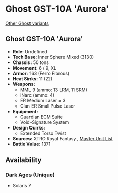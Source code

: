 # Ghost GST-10A 'Aurora' 

[Other Ghost variants](../ghost.md) 

## Ghost GST-10A 'Aurora' 

- **Role:** Undefined 
- **Tech Base:** Inner Sphere Mixed (3130) 
- **Chassis:** 50 tons 
- **Movement:** 6 / 9, XL 
- **Armor:** 163 (Ferro Fibrous) 
- **Heat Sinks:** 11 (22) 
- **Weapons:** 
  - MML 9 (ammo: 13 LRM, 11 SRM) 
  - iNarc (ammo: 4) 
  - ER Medium Laser × 3 
  - Clan ER Small Pulse Laser 
- **Equipment:** 
  - Guardian ECM Suite 
  - Void-Signature System 
- **Design Quirks:** 
  - Extended Torso Twist 
- **Sources:** XTRO Royal Fantasy , [Master Unit List](http://masterunitlist.info/Unit/Details/8373/ghost-gst-10a-aurora) 
- **Battle Value:** 1371 

## Availability 

### Dark Ages (Unique) 

- Solaris 7 

